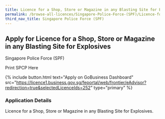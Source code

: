 ```yaml
---
title: Licence for a Shop, Store or Magazine in any Blasting Site for Explosives
permalink: /browse-all-licences/Singapore-Police-Force-(SPF)/Licence-for-a-Shop--Store-or-Magazine-in-any-Blasting-Site-for-Explosives
third_nav_title: Singapore Police Force (SPF)
---
```


## Apply for Licence for a Shop, Store or Magazine in any Blasting Site for Explosives

Singapore Police Force (SPF)

Print SPCP Here

{% include button.html text="Apply on GoBusiness Dashboard" src="https://licence1.business.gov.sg/feportal/web/frontier/eAdvisor?redirection=true&selectedLicenceIds=252" type="primary" %}

### Application Details
<p>Licence for a Shop, Store or Magazine in any Blasting Site for Explosives.</p>

